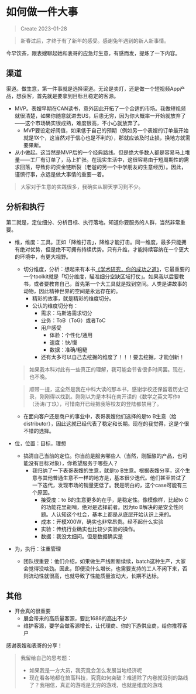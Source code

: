 # 如何做一件大事
> Create 2023-01-28

> 新春过后，才终于有了新年的感受。感谢兔年遇到的新人新事情。

今早饮茶，跟表嫂聊起她和表哥的应急灯生意，有感而发，提炼了一下内容。

## 渠道
渠道。做生意，第一件事就是选择渠道。无论是卖灯，还是做一个短视频App产品，想获客，首先就是要拿到目标且稳定的客源。
* MVP。表嫂早期在CAN读书，意外因此开拓了一个合适的市场。我做短视频就很清楚，如果你随意就进去US，后患无穷，因为你大概率一开始就放弃了——这个市场确实很成熟，难度很高，不小心就放弃了。
  * MVP要设定好阈值，如果低于自己的预期（例如另一个表嫂的订单最开始就是1X个，这当然对于信心也是不利的），那就应该及时止损，换地方就需要果断。
* 从小做起。这当然是MVP后的一个经典路线。但是绝大多数人都是容易马上堆量——工厂有订单了，马上扩张。在现实生活中，这很容易由于短周期性的需求回落，导致你的资金链断裂（老爸的另一个中学朋友的生意经历）。因此，谨慎行事，永远是做大事情的重要一着。
> 大家对于生意的实践很多，我确实从聊天学习到不少。

## 分析和执行
第二就是，定位细分、分析目标、执行落地。知道你要服务的人群，当然非常重要。
* 维，维度：工具。正如「降维打击」，降维才能打击。同一维度，最多只能拥有绝对优势，但是绝不可拥有持续优势。只有升维，才能持续容纳在一个更大的环境中，有更大视野。
  * 切分维度，分析：想起来有本书[《学术研究，你的成功之道》](https://book.douban.com/subject/20284332/)，它最重要的一个toolkit就是「切分维度，瞄准细分空缺区域打仗」。如果我以后要教书，或者要教育自己，首先第一个大工具就是找到空间。人类是讲故事的动物，因此精神世界的空间是永远存在的。
    * 精彩的故事，就是精彩的维度切分。
    * 公认的维度切分有：
      * 需求：马斯洛需求切分
      * 业务：ToB（ToG）或者ToC
      * 用户感受
        * 体验：个性化/通用
        * 速度：快/慢
        * 数据：准确/粗糙
      * 还有太多可以自己去挖掘的维度了！！！要去挖掘，才能创新！
  > 如果我本科对此有一些真正的理解，我可能会节省很多时间罢。现在，也不晚。

  > 顺带一提，这全然是我在中科大读的那本书，感谢学校还保留着历史记录，刚刚得以找到。刚刚以为是本科在南开读的《数学之英文写作》（汤涛/丁玖），可惜南开已经把我等校友的登陆都禁用了。
  * 在面向客户还是商户的事业中，表哥表嫂他们选择的是to B生意（给distributor），因此这就已经代表了稳定和长期。现在的我觉得，这是个很不错的选择。
* 位，位置：目标，理想
  * 搞清自己当前的定位。你当前是服务哪些人（当然，刚酝酿的产品，也可能没有目标对象），你希望服务于哪些人？
    * 我归纳了一下表哥表嫂的生意，就是to B生意。根据表嫂分享，这个生意与其他普通生意不一样的地方是，基本很少迭代。他们甚至尝试了一下迭代，发现市场的销量更低了。我是明白的，这个case可能有三个原因。
      * 接受度：to B的生意更多的在乎，是稳定性。像模像样，比起to C的功能花里胡哨，绝对是选择前者。因为to B解决的是安全性问题。人认知这个社会，基本上都是从底层开始认识上来的。
      * 成本：开模X00W，确实也非常昂贵。经不起什么实验
      * 实验：传统行业确实也比较少实验的操作。
      * 数据：我没太细问。但是数据确实是
* 为，执行：注重管理
  * 团队很重要：他们介绍，如果做生产线断断续续，batch这种生产，大家会觉得没啥劲。因此，即便没什么增长，也需要支持的工人不闲下来，否则流动性就很高，也就导致了性能质量波动大，长期不达标。

## 其他
* 开会真的很重要
  * 展会带来的高质量客源，要比1688的高出不少
  * 维护客源，要学会做客源增长，让代理商、你的下游供应商，给你推荐客户

感谢表嫂和表哥的分享！

> 我留给自己的思考题：
> * 如果我是一方大员，我究竟会怎么发展当地经济呢
>  * 现在看各地都在搞高科技，究竟如何突破？难道除了内卷就没别的路线了？我相信，真正的游戏是无穷的游戏，也就是维度的游戏
